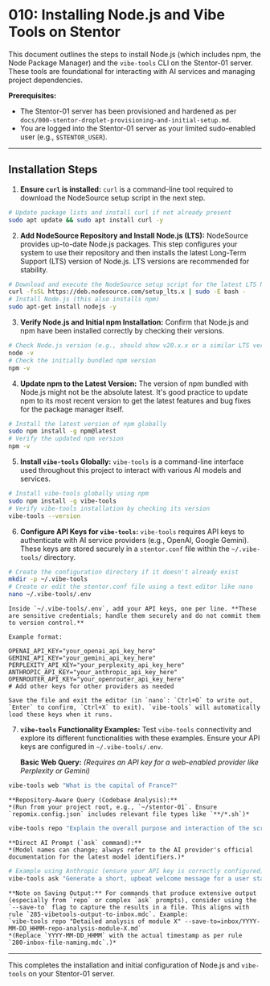 # 010: Installing Node.js and Vibe Tools on Stentor

This document outlines the steps to install Node.js (which includes npm, the Node Package Manager) and the `vibe-tools` CLI on the Stentor-01 server. These tools are foundational for interacting with AI services and managing project dependencies.

**Prerequisites:**

*   The Stentor-01 server has been provisioned and hardened as per `docs/000-stentor-droplet-provisioning-and-initial-setup.md`.
*   You are logged into the Stentor-01 server as your limited sudo-enabled user (e.g., `$STENTOR_USER`).

---

## Installation Steps

1.  **Ensure `curl` is installed:**
    `curl` is a command-line tool required to download the NodeSource setup script in the next step.

```bash
# Update package lists and install curl if not already present
sudo apt update && sudo apt install curl -y
```

2.  **Add NodeSource Repository and Install Node.js (LTS):**
    NodeSource provides up-to-date Node.js packages. This step configures your system to use their repository and then installs the latest Long-Term Support (LTS) version of Node.js. LTS versions are recommended for stability.

```bash
# Download and execute the NodeSource setup script for the latest LTS Node.js
curl -fsSL https://deb.nodesource.com/setup_lts.x | sudo -E bash -
# Install Node.js (this also installs npm)
sudo apt-get install nodejs -y
```

3.  **Verify Node.js and Initial npm Installation:**
    Confirm that Node.js and npm have been installed correctly by checking their versions.

```bash
# Check Node.js version (e.g., should show v20.x.x or a similar LTS version)
node -v
# Check the initially bundled npm version
npm -v
```

4.  **Update npm to the Latest Version:**
    The version of npm bundled with Node.js might not be the absolute latest. It's good practice to update npm to its most recent version to get the latest features and bug fixes for the package manager itself.

```bash
# Install the latest version of npm globally
sudo npm install -g npm@latest
# Verify the updated npm version
npm -v
```

5.  **Install `vibe-tools` Globally:**
    `vibe-tools` is a command-line interface used throughout this project to interact with various AI models and services.

```bash
# Install vibe-tools globally using npm
sudo npm install -g vibe-tools
# Verify vibe-tools installation by checking its version
vibe-tools --version
```

6.  **Configure API Keys for `vibe-tools`:**
    `vibe-tools` requires API keys to authenticate with AI service providers (e.g., OpenAI, Google Gemini). These keys are stored securely in a `stentor.conf` file within the `~/.vibe-tools/` directory.

```bash
# Create the configuration directory if it doesn't already exist
mkdir -p ~/.vibe-tools
# Create or edit the stentor.conf file using a text editor like nano
nano ~/.vibe-tools/.env
```

    Inside `~/.vibe-tools/.env`, add your API keys, one per line. **These are sensitive credentials; handle them securely and do not commit them to version control.**

    Example format:
    
```env
OPENAI_API_KEY="your_openai_api_key_here"
GEMINI_API_KEY="your_gemini_api_key_here"
PERPLEXITY_API_KEY="your_perplexity_api_key_here"
ANTHROPIC_API_KEY="your_anthropic_api_key_here"
OPENROUTER_API_KEY="your_openrouter_api_key_here"
# Add other keys for other providers as needed
```

    Save the file and exit the editor (in `nano`: `Ctrl+O` to write out, `Enter` to confirm, `Ctrl+X` to exit). `vibe-tools` will automatically load these keys when it runs.

7.  **`vibe-tools` Functionality Examples:**
    Test `vibe-tools` connectivity and explore its different functionalities with these examples. Ensure your API keys are configured in `~/.vibe-tools/.env`.

    **Basic Web Query:**
    *(Requires an API key for a web-enabled provider like Perplexity or Gemini)*
```bash
vibe-tools web "What is the capital of France?"
```

    **Repository-Aware Query (Codebase Analysis):**
    *(Run from your project root, e.g., `~/stentor-01`. Ensure `repomix.config.json` includes relevant file types like `**/*.sh`)*
```bash
vibe-tools repo "Explain the overall purpose and interaction of the scripts in the 'scripts/server-setup/' directory of the Stentor project."
```

    **Direct AI Prompt (`ask` command):**
    *(Model names can change; always refer to the AI provider's official documentation for the latest model identifiers.)*
```bash
# Example using Anthropic (ensure your API key is correctly configured)
vibe-tools ask "Generate a short, upbeat welcome message for a user starting a new audio transcription session with a tool called Stentor." --provider anthropic --model claude-3-5-haiku-latest
```

    **Note on Saving Output:** For commands that produce extensive output (especially from `repo` or complex `ask` prompts), consider using the `--save-to` flag to capture the results in a file. This aligns with rule `285-vibetools-output-to-inbox.mdc`. Example:
    `vibe-tools repo "Detailed analysis of module X" --save-to=inbox/YYYY-MM-DD_HHMM-repo-analysis-module-X.md`
    *(Replace `YYYY-MM-DD_HHMM` with the actual timestamp as per rule `280-inbox-file-naming.mdc`.)*

---

This completes the installation and initial configuration of Node.js and `vibe-tools` on your Stentor-01 server. 